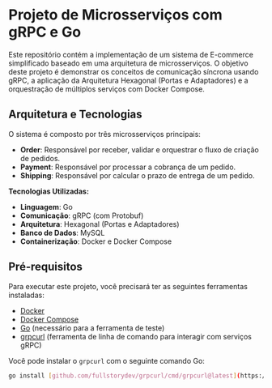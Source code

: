 # Projeto de Microsserviços com gRPC e Go

Este repositório contém a implementação de um sistema de E-commerce simplificado baseado em uma arquitetura de microsserviços. O objetivo deste projeto é demonstrar os conceitos de comunicação síncrona usando gRPC, a aplicação da Arquitetura Hexagonal (Portas e Adaptadores) e a orquestração de múltiplos serviços com Docker Compose.

## Arquitetura e Tecnologias

O sistema é composto por três microsserviços principais:
* **Order**: Responsável por receber, validar e orquestrar o fluxo de criação de pedidos.
* **Payment**: Responsável por processar a cobrança de um pedido.
* **Shipping**: Responsável por calcular o prazo de entrega de um pedido.

**Tecnologias Utilizadas:**
* **Linguagem**: Go
* **Comunicação**: gRPC (com Protobuf)
* **Arquitetura**: Hexagonal (Portas e Adaptadores)
* **Banco de Dados**: MySQL
* **Containerização**: Docker e Docker Compose

## Pré-requisitos

Para executar este projeto, você precisará ter as seguintes ferramentas instaladas:
* [Docker](https://www.docker.com/get-started)
* [Docker Compose](https://docs.docker.com/compose/install/)
* [Go](https://golang.org/doc/install) (necessário para a ferramenta de teste)
* [grpcurl](https://github.com/fullstorydev/grpcurl) (ferramenta de linha de comando para interagir com serviços gRPC)

Você pode instalar o `grpcurl` com o seguinte comando Go:
```sh
go install [github.com/fullstorydev/grpcurl/cmd/grpcurl@latest](https://github.com/fullstorydev/grpcurl/cmd/grpcurl@latest)

